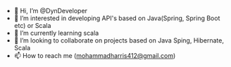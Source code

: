 - 👋 Hi, I’m @DynDeveloper
- 👀 I’m interested in developing API's based on Java(Spring, Spring Boot etc) or Scala
- 🌱 I’m currently learning scala
- 💞️ I’m looking to collaborate on projects based on Java Sping, Hibernate, Scala
- 📫 How to reach me (mohammadharris412@gmail.com)

<!---
DynDevelopers/DynDevelopers is a ✨ special ✨ repository because its `README.md` (this file) appears on your GitHub profile.
You can click the Preview link to take a look at your changes.
--->
